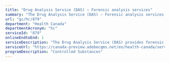 ```yaml
---
title: "Drug Analysis Service (DAS) – Forensic analysis services"
summary: "The Drug Analysis Service (DAS) – Forensic analysis services service from Health Canada is available end-to-end online, according to the GC Service Inventory."
url: "gc/hc/879"
department: "Health Canada"
departmentAcronym: "hc"
serviceId: "879"
onlineEndtoEnd: 1
serviceDescription: "The Drug Analysis Service (DAS) provides forensic analysis services to support law enforcement agencies in their investigations involving illegal drugs. - (ROEB)"
serviceUrl: "https://canada-preview.adobecqms.net/en/health-canada/services/health-concerns/controlled-substances-precursor-chemicals/drug-analysis-service.html"
programDescription: "Controlled Substances"
---
```

